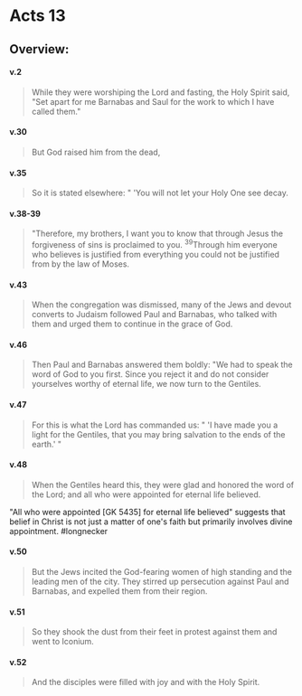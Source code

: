 # Acts 13

## Overview:


#### v.2
>While they were worshiping the Lord and fasting, the Holy Spirit said, "Set apart for me Barnabas and Saul for the work to which I have called them."

#### v.30
>But God raised him from the dead,

#### v.35
>So it is stated elsewhere: " 'You will not let your Holy One see decay.

#### v.38-39
>"Therefore, my brothers, I want you to know that through Jesus the forgiveness of sins is proclaimed to you. <sup>39</sup>Through him everyone who believes is justified from everything you could not be justified from by the law of Moses.

#### v.43
>When the congregation was dismissed, many of the Jews and devout converts to Judaism followed Paul and Barnabas, who talked with them and urged them to continue in the grace of God.

#### v.46
>Then Paul and Barnabas answered them boldly: "We had to speak the word of God to you first. Since you reject it and do not consider yourselves worthy of eternal life, we now turn to the Gentiles.

#### v.47
>For this is what the Lord has commanded us: " 'I have made you a light for the Gentiles, that you may bring salvation to the ends of the earth.' "

#### v.48
>When the Gentiles heard this, they were glad and honored the word of the Lord; and all who were appointed for eternal life believed.

"All who were appointed \[GK 5435\] for eternal life believed" suggests that belief in Christ is not just a matter of one's faith but primarily involves divine appointment.
#longnecker 

#### v.50
>But the Jews incited the God-fearing women of high standing and the leading men of the city. They stirred up persecution against Paul and Barnabas, and expelled them from their region.

#### v.51
>So they shook the dust from their feet in protest against them and went to Iconium.

#### v.52
>And the disciples were filled with joy and with the Holy Spirit.

